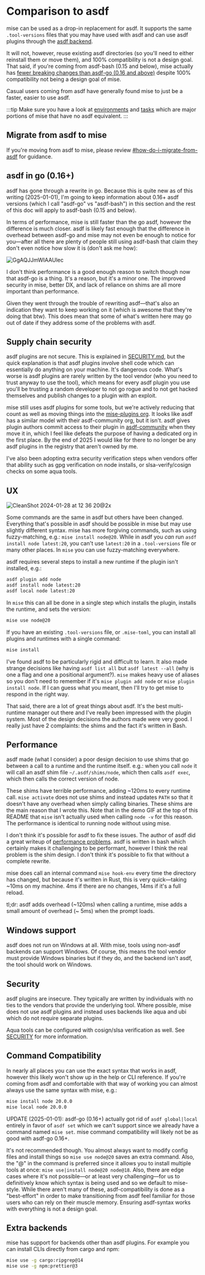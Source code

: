 # Comparison to asdf

mise can be used as a drop-in replacement for asdf. It supports the same `.tool-versions` files that you may have used
with asdf and can use asdf plugins through the [asdf backend](/dev-tools/backends/asdf.html).

It will not, however, reuse existing asdf directories (so you'll need to either reinstall them or move them), and 100%
compatibility is not a design goal. That said, if you're coming from asdf-bash (0.15 and below), mise actually has
[fewer breaking changes than asdf-go (0.16 and above)](https://asdf-vm.com/guide/upgrading-from-v0-15-to-v0-16.html)
despite 100% compatibility not being a design goal of mise.

Casual users coming from asdf have generally found mise to just be a faster, easier to use asdf.

:::tip Make sure you have a look at [environments](/environments/) and [tasks](/tasks/) which are major portions of mise
that have no asdf equivalent. :::

## Migrate from asdf to mise

If you're moving from asdf to mise, please review [#how-do-i-migrate-from-asdf](/faq.html#how-do-i-migrate-from-asdf)
for guidance.

## asdf in go (0.16+)

asdf has gone through a rewrite in go. Because this is quite new as of this writing (2025-01-01), I'm going to keep
information about 0.16+ asdf versions (which I call "asdf-go" vs "asdf-bash") in this section and the rest of this doc
will apply to asdf-bash (0.15 and below).

In terms of performance, mise is still faster than the go asdf, however the difference is much closer. asdf is likely
fast enough that the difference in overhead between asdf-go and mise may not even be enough to notice for you—after all
there are plenty of people still using asdf-bash that claim they don't even notice how slow it is (don't ask me how):

![GgAQJJmWIAAUlec](https://github.com/user-attachments/assets/05689925-396d-41f3-bcd1-7b3b1bf6c2fa)

I don't think performance is a good enough reason to switch though now that asdf-go is a thing. It's a reason, but it's
a minor one. The improved security in mise, better DX, and lack of reliance on shims are all more important than
performance.

Given they went through the trouble of rewriting asdf—that's also an indication they want to keep working on it (which
is awesome that they're doing that btw). This does mean that some of what's written here may go out of date if they
address some of the problems with asdf.

## Supply chain security

asdf plugins are not secure. This is explained in [SECURITY.md](https://github.com/jdx/mise/blob/main/SECURITY.md), but
the quick explanation is that asdf plugins involve shell code which can essentially do anything on your machine. It's
dangerous code. What's worse is asdf plugins are rarely written by the tool vendor (who you need to trust anyway to use
the tool), which means for every asdf plugin you use you'll be trusting a random developer to not go rogue and to not
get hacked themselves and publish changes to a plugin with an exploit.

mise still uses asdf plugins for some tools, but we're actively reducing that count as well as moving things into the
[mise-plugins org](https://github.com/mise-plugins). It looks like asdf has a similar model with their asdf-community
org, but it isn't. asdf gives plugin authors commit access to their plugin in
[asdf-community](https://github.com/asdf-community) when they move it in, which I feel like defeats the purpose of
having a dedicated org in the first place. By the end of 2025 I would like for there to no longer be any asdf plugins in
the registry that aren't owned by me.

I've also been adopting extra security verification steps when vendors offer that ability such as gpg verification on
node installs, or slsa-verify/cosign checks on some aqua tools.

## UX

![CleanShot 2024-01-28 at 12 36 20@2x](https://github.com/jdx/mise-docs/assets/216188/47f381d7-1566-4b78-9260-3b85a21dd6ec)

Some commands are the same in asdf but others have been changed. Everything that's possible in asdf should be possible
in mise but may use slightly different syntax. mise has more forgiving commands, such as using fuzzy-matching, e.g.:
`mise install node@20`. While in asdf you _can_ run `asdf install node latest:20`, you can't use `latest:20` in a
`.tool-versions` file or many other places. In `mise` you can use fuzzy-matching everywhere.

asdf requires several steps to install a new runtime if the plugin isn't installed, e.g.:

```sh
asdf plugin add node
asdf install node latest:20
asdf local node latest:20
```

In `mise` this can all be done in a single step which installs the plugin, installs the runtime, and sets the version:

```sh
mise use node@20
```

If you have an existing `.tool-versions` file, or `.mise-toml`, you can install all plugins and runtimes with a single
command:

```sh
mise install
```

I've found asdf to be particularly rigid and difficult to learn. It also made strange decisions like having
`asdf list all` but `asdf latest --all` (why is one a flag and one a positional argument?). `mise` makes heavy use of
aliases so you don't need to remember if it's `mise plugin add node` or `mise plugin install node`. If I can guess what
you meant, then I'll try to get mise to respond in the right way.

That said, there are a lot of great things about asdf. It's the best multi-runtime manager out there and I've really
been impressed with the plugin system. Most of the design decisions the authors made were very good. I really just have
2 complaints: the shims and the fact it's written in Bash.

## Performance

asdf made (what I consider) a poor design decision to use shims that go between a call to a runtime and the runtime
itself. e.g.: when you call `node` it will call an asdf shim file `~/.asdf/shims/node`, which then calls `asdf exec`,
which then calls the correct version of node.

These shims have terrible performance, adding ~120ms to every runtime call. `mise activate` does not use shims and
instead updates `PATH` so that it doesn't have any overhead when simply calling binaries. These shims are the main
reason that I wrote this. Note that in the demo GIF at the top of this README that `mise` isn't actually used when
calling `node -v` for this reason. The performance is identical to running node without using mise.

I don't think it's possible for asdf to fix these issues. The author of asdf did a great writeup of
[performance problems](https://stratus3d.com/blog/2022/08/11/asdf-performance/). asdf is written in bash which certainly
makes it challenging to be performant, however I think the real problem is the shim design. I don't think it's possible
to fix that without a complete rewrite.

mise does call an internal command `mise hook-env` every time the directory has changed, but because it's written in
Rust, this is very quick—taking ~10ms on my machine. 4ms if there are no changes, 14ms if it's a full reload.

tl;dr: asdf adds overhead (~120ms) when calling a runtime, mise adds a small amount of overhead (~ 5ms) when the prompt
loads.

## Windows support

asdf does not run on Windows at all. With mise, tools using non-asdf backends can support Windows. Of course, this means
the tool vendor must provide Windows binaries but if they do, and the backend isn't asdf, the tool should work on
Windows.

## Security

asdf plugins are insecure. They typically are written by individuals with no ties to the vendors that provide the
underlying tool. Where possible, mise does not use asdf plugins and instead uses backends like aqua and ubi which do not
require separate plugins.

Aqua tools can be configured with cosign/slsa verification as well. See
[SECURITY](https://github.com/jdx/mise/blob/main/SECURITY.md) for more information.

## Command Compatibility

In nearly all places you can use the exact syntax that works in asdf, however this likely won't show up in the help or
CLI reference. If you're coming from asdf and comfortable with that way of working you can almost always use the same
syntax with mise, e.g.:

```sh
mise install node 20.0.0
mise local node 20.0.0
```

UPDATE (2025-01-01): asdf-go (0.16+) actually got rid of `asdf global|local` entirely in favor of `asdf set` which we
can't support since we already have a command named `mise set`. mise command compatibility will likely not be as good
with asdf-go 0.16+.

It's not recommended though. You almost always want to modify config files and install things so `mise use node@20`
saves an extra command. Also, the "@" in the command is preferred since it allows you to install multiple tools at once:
`mise use|install node@20 node@18`. Also, there are edge cases where it's not possible—or at least very challenging—for
us to definitively know which syntax is being used and so we default to mise-style. While there aren't many of these,
asdf-compatibility is done as a "best-effort" in order to make transitioning from asdf feel familiar for those users who
can rely on their muscle memory. Ensuring asdf-syntax works with everything is not a design goal.

## Extra backends

mise has support for backends other than asdf plugins. For example you can install CLIs directly from cargo and npm:

```sh
mise use -g cargo:ripgrep@14
mise use -g npm:prettier@3
```
